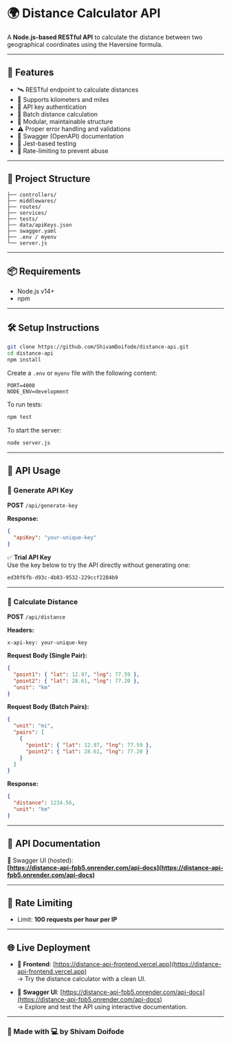 # 🌍 Distance Calculator API

A **Node.js-based RESTful API** to calculate the distance between two geographical coordinates using the Haversine formula.  

---

## 🚀 Features

- 🛰️ RESTful endpoint to calculate distances  
- 📏 Supports kilometers and miles  
- 🔐 API key authentication  
- 🧮 Batch distance calculation  
- 🧰 Modular, maintainable structure  
- ⚠️ Proper error handling and validations  
- 📄 Swagger (OpenAPI) documentation  
- 🧪 Jest-based testing  
- 🚫 Rate-limiting to prevent abuse  

---

## 📁 Project Structure

```
├── controllers/
├── middlewares/
├── routes/
├── services/
├── tests/
├── data/apiKeys.json
├── swagger.yaml
├── .env / myenv
└── server.js
```

---

## 📦 Requirements

- Node.js v14+  
- npm

---

## 🛠️ Setup Instructions

```bash
git clone https://github.com/ShivamDoifode/distance-api.git
cd distance-api
npm install
```

Create a `.env` or `myenv` file with the following content:

```
PORT=4000
NODE_ENV=development
```

To run tests:

```bash
npm test
```

To start the server:

```bash
node server.js
```

---

## 📘 API Usage

### 🔑 Generate API Key  
**POST** `/api/generate-key`  

**Response:**
```json
{
  "apiKey": "your-unique-key"
}
```

✅ **Trial API Key**  
Use the key below to try the API directly without generating one:
```bash
ed30f6fb-d93c-4b03-9532-229ccf2284b9
```

---

### 📏 Calculate Distance  
**POST** `/api/distance`  

**Headers:**
```
x-api-key: your-unique-key
```

**Request Body (Single Pair):**
```json
{
  "point1": { "lat": 12.97, "lng": 77.59 },
  "point2": { "lat": 28.61, "lng": 77.20 },
  "unit": "km"
}
```

**Request Body (Batch Pairs):**
```json
{
  "unit": "mi",
  "pairs": [
    {
      "point1": { "lat": 12.97, "lng": 77.59 },
      "point2": { "lat": 28.61, "lng": 77.20 }
    }
  ]
}
```

**Response:**
```json
{
  "distance": 1234.56,
  "unit": "km"
}
```

---

## 📄 API Documentation

📘 Swagger UI (hosted):  
**[https://distance-api-fpb5.onrender.com/api-docs](https://distance-api-fpb5.onrender.com/api-docs)**

---

## 🧱 Rate Limiting

- Limit: **100 requests per hour per IP**

---

## 🌐 Live Deployment

- 🔗 **Frontend**: [https://distance-api-frontend.vercel.app](https://distance-api-frontend.vercel.app)  
  → Try the distance calculator with a clean UI.

- 🔗 **Swagger UI**: [https://distance-api-fpb5.onrender.com/api-docs](https://distance-api-fpb5.onrender.com/api-docs)  
  → Explore and test the API using interactive documentation.

---

### 🎯 Made with 💻 by Shivam Doifode
